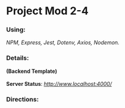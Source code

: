 # Project Mod 2-4

### Using:

_NPM, Express, Jest, Dotenv, Axios, Nodemon._

### Details:

**(Backend Template)** <br>
<br>
**Server Status**: *http://www.localhost:4000/*

### Directions:
